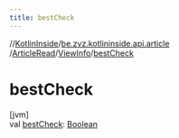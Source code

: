 ```yaml
---
title: bestCheck
---
```

//[KotlinInside](../../../../index.html)/[be.zvz.kotlininside.api.article](../../index.html)
/[ArticleRead](../index.html)/[ViewInfo](index.html)/[bestCheck](best-check.html)

# bestCheck

[jvm]\
val [bestCheck](best-check.html): [Boolean](https://kotlinlang.org/api/latest/jvm/stdlib/kotlin/-boolean/index.html)




